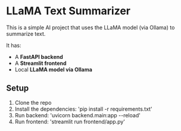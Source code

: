 # LLaMA Text Summarizer

This is a simple AI project that uses the LLaMA model (via Ollama) to summarize text.

It has:
- A **FastAPI backend**
- A **Streamlit frontend**
- Local **LLaMA model via Ollama**

## Setup
1. Clone the repo
2. Install the dependencies: 'pip install -r requirements.txt'
3. Run backend: 'uvicorn backend.main:app --reload'
4. Run frontend: 'streamlit run frontend/app.py'
